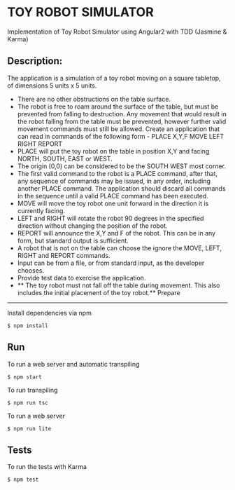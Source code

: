 TOY ROBOT SIMULATOR
===================

Implementation of Toy Robot Simulator using Angular2 with TDD (Jasmine & Karma)

Description:
---------------
The application is a simulation of a toy robot moving on a square tabletop, of dimensions 5 units x 5 units.
* There are no other obstructions on the table surface.
* The robot is free to roam around the surface of the table, but must be prevented from falling to
destruction. Any movement that would result in the robot falling from the table must be prevented, however further valid movement commands must still be allowed.
Create an application that can read in commands of the following form - PLACE X,Y,F
MOVE LEFT RIGHT REPORT
* PLACE will put the toy robot on the table in position X,Y and facing NORTH, SOUTH, EAST or WEST.
* The origin (0,0) can be considered to be the SOUTH WEST most corner.
* The first valid command to the robot is a PLACE command, after that, any sequence of
commands may be issued, in any order, including another PLACE command. The application
should discard all commands in the sequence until a valid PLACE command has been executed.
* MOVE will move the toy robot one unit forward in the direction it is currently facing.
* LEFT and RIGHT will rotate the robot 90 degrees in the specified direction without changing the
position of the robot.
* REPORT will announce the X,Y and F of the robot. This can be in any form, but standard output
is sufficient.
* A robot that is not on the table can choose the ignore the MOVE, LEFT, RIGHT and REPORT
commands.
* Input can be from a file, or from standard input, as the developer chooses.
* Provide test data to exercise the application.
* ** The toy robot must not fall off the table during movement. This also includes the initial placement of the toy robot.**
Prepare
------
Install dependencies via npm
```````
$ npm install
```````

Run
------
To run a web server and automatic transpiling
``````
$ npm start
``````
To run transpiling
``````
$ npm run tsc
``````
To run a web server
``````
$ npm run lite
``````

Tests
-----
To run the tests with Karma
``````
$ npm test
``````
